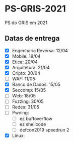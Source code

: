 # PS-GRIS-2021
PS do GRIS em 2021

## Datas de entrega

- [X] Engenharia Reversa: 12/04
- [X] Mobile: 19/04
- [X] Etica: 20/04
- [X] Arquitetura: 21/04
- [X] Cripto: 30/04
- [ ] WAF: 11/05
- [X] Banco de Dados: 15/05
- [X] Seccomp: 15/05
- [ ] Web: 18/05
- [ ] Fuzzing: 30/05
- [ ] Redes: 31/05
- [ ] Pwning:
    - [ ] ez buffoverflow
    - [ ] ez shellcode
    - [ ] defcon2019 speedrun 2
- [X] Linux:

